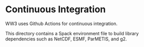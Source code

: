 # Continuous Integration
WW3 uses Github Actions for continuous integration.

This directory contains a Spack environment file to build library dependencies such as NetCDF, ESMF, ParMETIS, and g2.
